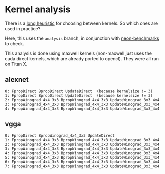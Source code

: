 # Kernel analysis

There is a [long heuristic](https://github.com/NervanaSystems/neon/blob/bc196cbe4131a76cd0c584e93aa7f8285b6243cb/neon/backends/layer_gpu.py#L404-L488) for choosing between kernels.  So which ones are used in practice?

Here, this uses the `analysis` branch, in conjunction with [neon-benchmarks](https://github.com/hughperkins/neon-benchmarks)
to check.

This analysis is done using maxwell kernels (non-maxwell just uses the cuda direct kernels, which are already ported
to opencl).  They were all run on Titan X.

## alexnet

```
0: FpropDirect BpropDirect UpdateDirect  (because kernelsize != 3)
1: FpropDirect BpropDirect UpdateDirect  (because kernelsize != 3)
2: FpropWinograd_4x4_3x3 BpropWinograd_4x4_3x3 UpdateWinograd_3x3_4x4
3: FpropWinograd_4x4_3x3 BpropWinograd_4x4_3x3 UpdateWinograd_3x3_4x4
4: FpropWinograd_4x4_3x3 BpropWinograd_4x4_3x3 UpdateWinograd_3x3_4x4
```

## vgga

```
0: FpropDirect BpropWinograd_4x4_3x3 UpdateDirect
1: FpropWinograd_4x4_3x3 BpropWinograd_4x4_3x3 UpdateWinograd_3x3_4x4
2: FpropWinograd_4x4_3x3 BpropWinograd_4x4_3x3 UpdateWinograd_3x3_4x4
3: FpropWinograd_4x4_3x3 BpropWinograd_4x4_3x3 UpdateWinograd_3x3_4x4
4: FpropWinograd_4x4_3x3 BpropWinograd_4x4_3x3 UpdateWinograd_3x3_4x4
5: FpropWinograd_4x4_3x3 BpropWinograd_4x4_3x3 UpdateWinograd_3x3_4x4
6: FpropWinograd_4x4_3x3 BpropWinograd_4x4_3x3 UpdateWinograd_3x3_4x4
7: FpropWinograd_4x4_3x3 BpropWinograd_4x4_3x3 UpdateWinograd_3x3_4x4
```

